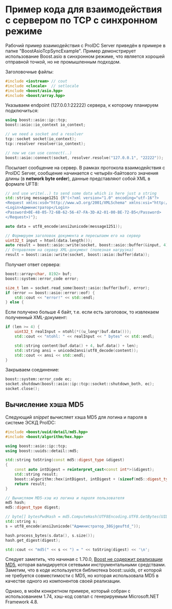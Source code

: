 # Пример кода для взаимодействия с сервером по TCP с синхронном режиме

Рабочий пример взаимодействия с ProIDC Server приведён в примере в папке "BoostAsioTcpSyncExample". Пример демонстрирует использование Boost.asio в синхронном режиме, что является хорошей отправной точкой, но не промышленным подходом.

Заголовочные файлы:

```cpp
#include <iostream> // cout
#include <clocale>  // setlocale
#include <boost/asio.hpp>
#include <boost/array.hpp>
```

Указываем endpoint (127.0.0.1:22222) сервера, к которому планируем подключиться:

```cpp
using boost::asio::ip::tcp;
boost::asio::io_context io_context;

// we need a socket and a resolver
tcp::socket socket(io_context);
tcp::resolver resolver(io_context);

// now we can use connect(..)
boost::asio::connect(socket, resolver.resolve("127.0.0.1", "22222"));
```

Посылает сообщение на сервер. В рамках протокола взаимодействия с ProIDC Server, сообщение начинается с четырёх-байтового значения длины (в **network byte order**), данные представляют собой XML в формате UFT8:

```cpp
// and use write(..) to send some data which is here just a string
std::string message1251 {R"(<?xml version="1.0" encoding="utf-16"?>
<Request xmlns:xsd="http://www.w3.org/2001/XMLSchema" xmlns:xsi="http://www.w3.org/2001/XMLSchema-instance" type="Login">
<Login>Администратор</Login>
<Password>0E-48-05-72-6B-62-56-47-FA-3D-A2-01-00-BE-72-B5</Password>
</Request>)"};

auto data = utf8_encode(ansi2unicode(message1251));

// Формируем заголовок документа и пересылаем его на сервер
uint32_t input = htonl(data.length());
auto result = boost::asio::write(socket, boost::asio::buffer(&input, 4));
// Отправляем на сервер XML-документ (полезная нагрузка)
result = boost::asio::write(socket, boost::asio::buffer(data));
```

Получает ответ сервера:

```cpp
boost::array<char, 8192> buf;
boost::system::error_code error;

size_t len = socket.read_some(boost::asio::buffer(buf), error);
if (error == boost::asio::error::eof) {
    std::cout << "error!" << std::endl;
} else {
```

Если получено больше 4 байт, т.е. если есть заголовок, то извлекаем полученный XML-документ:

```cpp
if (len >= 4) {
    uint32_t realInput = ntohl(*((u_long*)buf.data()));
    std::cout << "ntohl: " << realInput << " bytes" << std::endl;

    std::string content(buf.data() + 4, buf.data() + len);
    std::string ansi = unicode2ansi(utf8_decode(content));
    std::cout << ansi << std::endl;
}
```

Закрываем соединение:

```cpp
boost::system::error_code ec;
socket.shutdown(boost::asio::ip::tcp::socket::shutdown_both, ec);
socket.close();
```

## Вычисление хэша MD5

Следующий _snippet_ вычисляет хэша MD5 для логина и пароля в системе ЭСКД ProIDC:

```cpp
#include <boost/uuid/detail/md5.hpp>
#include <boost/algorithm/hex.hpp>

using boost::asio::ip::tcp;
using boost::uuids::detail::md5;

std::string toString(const md5::digest_type &digest)
{
    const auto intDigest = reinterpret_cast<const int*>(&digest);
    std::string result;
    boost::algorithm::hex(intDigest, intDigest + (sizeof(md5::digest_type)/sizeof(int)), std::back_inserter(result));
    return result;
}
```

```cpp
// Вычисляем MD5-хэш из логина и пароля пользователя
md5 hash;
md5::digest_type digest;

// byte[] bytesPwdHash = md5.ComputeHash(UTF8Encoding.UTF8.GetBytes(UID + "_" + strRawPWD));
std::string s;
s = utf8_encode(ansi2unicode("Администратор_38Gjgeuftd_"));

hash.process_bytes(s.data(), s.size());
hash.get_digest(digest);

std::cout << "md5(" << s << ") = " << toString(digest) << '\n';
```

Следует заметить, что начиная с 1.70.0, [Boost не содержит реализации MD5](https://github.com/boostorg/uuid/issues/111), которая валидируется сетевыми инструментальными средствами. Заметим, что в коде используется библиотека boost::uuids, от которой не требуется совместимости с MD5, но которая использовала MD5 в качестве одного из компонентов своей реализации.

Однако, в моём конкретном примере, который собран с использованием 1.74, хэш-код совпал с генерируемым Microsoft.NET Framework 4.8.
